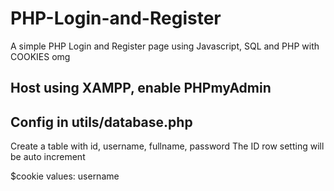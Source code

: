 # PHP-Login-and-Register
A simple PHP Login and Register page using Javascript, SQL and PHP with COOKIES omg

## Host using XAMPP, enable PHPmyAdmin

## Config in utils/database.php

Create a table with id, username, fullname, password
The ID row setting will be auto increment

$cookie values: username
